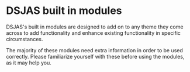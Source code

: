 # DSJAS built in modules

DSJAS's built in modules are designed to add on to any theme they come across to add functionality and enhance existing functionality in specific circumstances.

The majority of these modules need extra information in order to be used correctly. Please familiarize yourself with these before using the modules, as it may help you.
